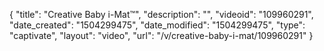 {
    "title": "Creative Baby i-Mat&trade;",
    "description": "",
    "videoid": "109960291",
    "date_created": "1504299475",
    "date_modified": "1504299475",
    "type": "captivate",
    "layout": "video",
    "url": "\/v\/creative-baby-i-mat\/109960291"
}